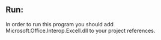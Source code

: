 ## Run:

In order to run this program you should add Microsoft.Office.Interop.Excell.dll to your project references.

